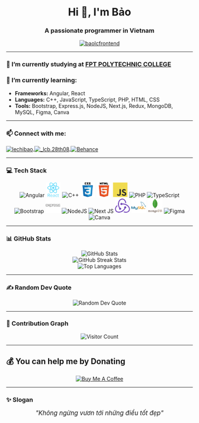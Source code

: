 <h1 align="center">Hi 👋, I'm Bảo</h1>
<h3 align="center">A passionate programmer in Vietnam</h3>

<p align="center">
  <a href="https://github.com/ryo-ma/github-profile-trophy">
    <img src="https://github-readme-trophy.vercel.app/?username=baolcfrontend" alt="baolcfrontend" />
  </a>
</p>

---

### 🔭 I’m currently studying at [FPT POLYTECHNIC COLLEGE](https://caodang.fpt.edu.vn/)

### 🌱 I’m currently learning:
- **Frameworks:** Angular, React
- **Languages:** C++, JavaScript, TypeScript, PHP, HTML, CSS
- **Tools:** Bootstrap, Express.js, NodeJS, Next.js, Redux, MongoDB, MySQL, Figma, Canva

---

### 📫 Connect with me:
<p align="left">
  <a href="https://facebook.com/lechibao" target="_blank">
    <img align="center" src="https://raw.githubusercontent.com/rahuldkjain/github-profile-readme-generator/master/src/images/icons/Social/facebook.svg" alt="lechibao" height="30" width="40" />
  </a>
  <a href="https://instagram.com/_lcb.28th08" target="_blank">
    <img align="center" src="https://raw.githubusercontent.com/rahuldkjain/github-profile-readme-generator/master/src/images/icons/Social/instagram.svg" alt="_lcb.28th08" height="30" width="40" />
  </a>
  <a href="https://behance.net/lechibao" target="_blank">
    <img align="center" src="https://img.shields.io/badge/Behance-1769ff?logo=behance&logoColor=white" alt="Behance" height="30" />
  </a>
</p>

---

### 💻 Tech Stack

<p align="center">
  <img src="https://angular.io/assets/images/logos/angular/angular.svg" alt="Angular" width="40" height="40"/>
  <img src="https://raw.githubusercontent.com/devicons/devicon/master/icons/react/react-original-wordmark.svg" alt="React" width="40" height="40"/>
  <img src="https://img.shields.io/badge/c++-%2300599C.svg?style=for-the-badge&logo=c%2B%2B&logoColor=white" alt="C++" width="40" height="40"/>
  <img src="https://raw.githubusercontent.com/devicons/devicon/master/icons/css3/css3-original-wordmark.svg" alt="CSS3" width="40" height="40"/>
  <img src="https://raw.githubusercontent.com/devicons/devicon/master/icons/html5/html5-original-wordmark.svg" alt="HTML5" width="40" height="40"/>
  <img src="https://raw.githubusercontent.com/devicons/devicon/master/icons/javascript/javascript-original.svg" alt="JavaScript" width="40" height="40"/>
  <img src="https://img.shields.io/badge/php-%23777BB4.svg?style=for-the-badge&logo=php&logoColor=white" alt="PHP" width="40" height="40"/>
  <img src="https://img.shields.io/badge/typescript-%23007ACC.svg?style=for-the-badge&logo=typescript&logoColor=white" alt="TypeScript" width="40" height="40"/>
  <img src="https://img.shields.io/badge/bootstrap-%23563D7C.svg?style=for-the-badge&logo=bootstrap&logoColor=white" alt="Bootstrap" width="40" height="40"/>
  <img src="https://raw.githubusercontent.com/devicons/devicon/master/icons/express/express-original-wordmark.svg" alt="Express.js" width="40" height="40"/>
  <img src="https://img.shields.io/badge/node.js-6DA55F?style=for-the-badge&logo=node.js&logoColor=white" alt="NodeJS" width="40" height="40"/>
  <img src="https://img.shields.io/badge/Next-black?style=for-the-badge&logo=next.js&logoColor=white" alt="Next JS" width="40" height="40"/>
  <img src="https://raw.githubusercontent.com/devicons/devicon/master/icons/redux/redux-original.svg" alt="Redux" width="40" height="40"/>
  <img src="https://raw.githubusercontent.com/devicons/devicon/master/icons/mysql/mysql-original-wordmark.svg" alt="MySQL" width="40" height="40"/>
  <img src="https://raw.githubusercontent.com/devicons/devicon/master/icons/mongodb/mongodb-original-wordmark.svg" alt="MongoDB" width="40" height="40"/>
  <img src="https://www.vectorlogo.zone/logos/figma/figma-icon.svg" alt="Figma" width="40" height="40"/>
  <img src="https://img.shields.io/badge/Canva-%2300C4CC.svg?style=for-the-badge&logo=Canva&logoColor=white" alt="Canva" width="40" height="40"/>
</p>

---

### 📊 GitHub Stats

<p align="center">
  <img src="https://github-readme-stats.vercel.app/api?username=baolcfrontend&theme=radical&hide_border=false&include_all_commits=false&count_private=false" alt="GitHub Stats" />
  <br/>
  <img src="https://github-readme-streak-stats.herokuapp.com/?user=baolcfrontend&theme=radical&hide_border=false" alt="GitHub Streak Stats" />
  <br/>
  <img src="https://github-readme-stats.vercel.app/api/top-langs/?username=baolcfrontend&theme=radical&hide_border=false&include_all_commits=false&count_private=false&layout=compact" alt="Top Languages" />
</p>

---

### ✍️ Random Dev Quote

<p align="center">
  <img src="https://quotes-github-readme.vercel.app/api?type=vertical&theme=radical" alt="Random Dev Quote" />
</p>

---

### 👀 Contribution Graph

<p align="center">
  <img src="https://visitcount.itsvg.in/api?id=BaoLC&icon=0&color=0" alt="Visitor Count" />
</p>

---

## 💰 You can help me by Donating

<p align="center">
  <a href="https://buymeacoffee.com/lechibao" target="_blank">
    <img src="https://img.shields.io/badge/Buy%20Me%20a%20Coffee-ffdd00?style=for-the-badge&logo=buy-me-a-coffee&logoColor=black" alt="Buy Me A Coffee" />
  </a>
</p>

---

### ✨ Slogan

<p align="center" style="font-style: italic; font-size: 1.2em;">
  "Không ngừng vươn tới những điều tốt đẹp"
</p>
